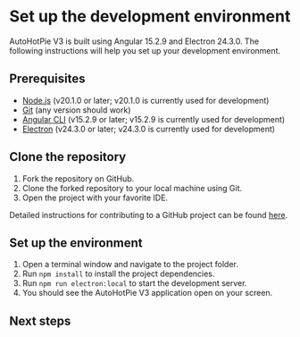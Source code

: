 # Set up the development environment
AutoHotPie V3 is built using Angular 15.2.9 and Electron 24.3.0. The following instructions will help you set up your development environment.

## Prerequisites
- [Node.js](https://nodejs.org/en/) (v20.1.0 or later; v20.1.0 is currently used for development)
- [Git](https://git-scm.com/downloads) (any version should work)
- [Angular CLI](https://angular.io/cli) (v15.2.9 or later; v15.2.9 is currently used for development)
- [Electron](https://www.electronjs.org/) (v24.3.0 or later; v24.3.0 is currently used for development)

## Clone the repository
1. Fork the repository on GitHub.
2. Clone the forked repository to your local machine using Git.
3. Open the project with your favorite IDE.

Detailed instructions for contributing to a GitHub project can be found [here](https://docs.github.com/en/get-started/quickstart/contributing-to-projects).

## Set up the environment
1. Open a terminal window and navigate to the project folder.
2. Run `npm install` to install the project dependencies.
3. Run `npm run electron:local` to start the development server.
4. You should see the AutoHotPie V3 application open on your screen.

Next steps
---

